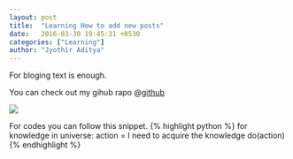 ```yaml
---
layout: post
title:  "Learning How to add new posts"
date:   2016-03-30 19:45:31 +0530
categories: ["Learning"]
author: "Jyothir Aditya"
---
```

For bloging text is enough.

You can check out my gihub rapo @[github][github]

<img src="https://cloud.githubusercontent.com/assets/13018570/26547162/473e8118-448b-11e7-8ba5-ae2dd9f50458.png"/>

For codes you can follow this snippet.
{% highlight python %}
for knowledge in universe:
	action = I need to acquire the knowledge
	do(action)
{% endhighlight %}

[github]: https://github.com/jyoth1raditya